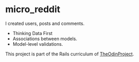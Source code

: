 # micro_reddit

I created users, posts and comments.

* Thinking Data First
* Associations between models.
* Model-level validations.

This project is part of the Rails curriculum of [TheOdinProject](https://www.theodinproject.com/lessons/ruby-on-rails-micro-reddit).